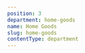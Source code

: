 ```yaml
---
position: 3
department: home-goods
name: Home Goods
slug: home-goods
contentType: department
---
```

